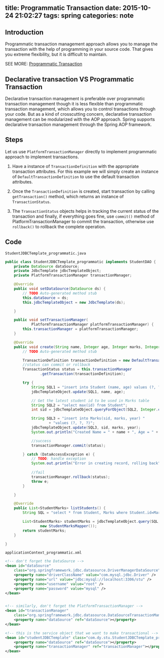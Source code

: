title: Programmatic Transaction
date: 2015-10-24 21:02:27
tags: spring
categories: note
---

## Introduction
Programmatic transaction management approach allows you to manage the transaction with the help of programming in your source code. That gives you extreme flexibility, but it is difficult to maintain.

SEE MORE: [Programmatic Transaction](http://www.tutorialspoint.com/spring/programmatic_management.htm "http://www.tutorialspoint.com/spring/programmatic_management.htm")

<!--more-->

## Declarative transaction VS Programmatic Transaction

Declarative transaction management is preferable over programmatic transaction management though it is less flexible than programmatic transaction management, which allows you to control transactions through your code. But as a kind of crosscutting concern, declarative transaction management can be modularized with the AOP approach. Spring supports declarative transaction management through the Spring AOP framework.


## Steps

Let us use `PlatformTransactionManager` directly to implement programmatic approach to implement transactions. 

1. Have a instance of `TransactionDefinition` with the appropriate transaction attributes. 
For this example we will simply create an instance of `DefaultTransactionDefinition` to use the default transaction attributes.

2. Once the `TransactionDefinition` is created, start transaction by calling `getTransaction()` method, which returns an instance of `TransactionStatus`.

3. The `TransactionStatus` objects helps in tracking the current status of the transaction and finally, 
if everything goes fine, use `commit()` method of PlatformTransactionManager to commit the transaction,
otherwise use `rollback()` to rollback the complete operation.

## Code 

`StudentJDBCTemplate_programmatic.java`

```java
public class StudentJDBCTemplate_programmatic implements StudentDAO {
	private DataSource dataSource;
	private JdbcTemplate jdbcTemplateObject;
	private PlatformTransactionManager transactionManager;

	@Override
	public void setDataSource(DataSource ds) {
		// TODO Auto-generated method stub
		this.dataSource = ds;
		this.jdbcTemplateObject = new JdbcTemplate(ds);

	}

	public void setTransactionManager(
			PlatformTransactionManager platformTransactionManager) {
		this.transactionManager = platformTransactionManager;
	}

	@Override
	public void create(String name, Integer age, Integer marks, Integer year) {
		// TODO Auto-generated method stub

		TransactionDefinition transactionDefinition = new DefaultTransactionDefinition();
		//status can commit or rollback
		TransactionStatus status = this.transactionManager
				.getTransaction(transactionDefinition);

		try {
			String SQL1 = "insert into Student (name, age) values (?, ?)";
			jdbcTemplateObject.update(SQL1, name, age);

			// Get the latest student id to be used in Marks table
			String SQL2 = "select max(id) from Student";
			int sid = jdbcTemplateObject.queryForObject(SQL2, Integer.class);

			String SQL3 = "insert into Marks(sid, marks, year) "
					+ "values (?, ?, ?)";
			jdbcTemplateObject.update(SQL3, sid, marks, year);
			System.out.println("Created Name = " + name + ", Age = " + age);

			//success
			transactionManager.commit(status);

		} catch (DataAccessException e) {
			// TODO: handle exception
			System.out.println("Error in creating record, rolling back");
			
			//fail
			transactionManager.rollback(status);
			throw e;
		}

	}

	@Override
	public List<StudentMarks> listStudents() {
		String SQL = "select * from Student, Marks where Student.id=Marks.sid";

		List<StudentMarks> studentMarks = jdbcTemplateObject.query(SQL,
				new StudentMarksMapper());
		return studentMarks;
	}

}

```

`applicationContext_programmatic.xml`

```xml
<!-- don't forget the DataSource -->
<bean id="dataSource"
	class="org.springframework.jdbc.datasource.DriverManagerDataSource">
	<property name="driverClassName" value="com.mysql.jdbc.Driver" />
	<property name="url" value="jdbc:mysql://localhost:3306/stu" />
	<property name="username" value="root" />
	<property name="password" value="mysql" />
</bean>


<!-- similarly, don't forget the PlatformTransactionManager -->
<bean id="transactionManager"
	class="org.springframework.jdbc.datasource.DataSourceTransactionManager">
	<property name="dataSource" ref="dataSource"></property>
</bean>

<!-- this is the service object that we want to make transactional -->
<bean id="studentJDBCTemplate" class="com.dy.stu.StudentJDBCTemplate_programmatic">
	<property name="dataSource" ref="dataSource"></property>
	<property name="transactionManager" ref="transactionManager"></property>
</bean>

```